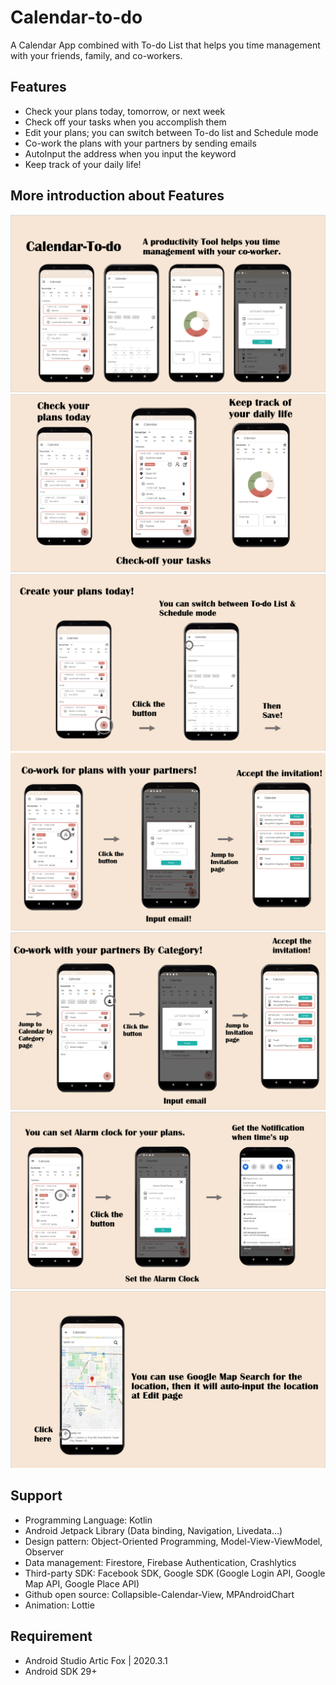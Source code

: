 # Calendar-to-do
A Calendar App combined with To-do List that helps you time management with your friends, family, and co-workers.

## Features
- Check your plans today, tomorrow, or next week
- Check off your tasks when you accomplish them
- Edit your plans; you can switch between To-do list and Schedule mode
- Co-work the plans with your partners by sending emails
- AutoInput the address when you input the keyword
- Keep track of your daily life!

## More introduction about Features
<img src="doc/0.PNG">
<img src="doc/1.PNG">
<img src="doc/2.PNG">
<img src="doc/3.PNG">
<img src="doc/4.PNG">
<img src="doc/5.PNG">
<img src="doc/6.PNG">

## Support
- Programming Language: Kotlin
- Android Jetpack Library (Data binding, Navigation, Livedata...)
- Design pattern: Object-Oriented Programming, Model-View-ViewModel, Observer
- Data management: Firestore, Firebase Authentication, Crashlytics
- Third-party SDK: Facebook SDK, Google SDK (Google Login API, Google Map API, Google Place API)
- Github open source: Collapsible-Calendar-View, MPAndroidChart
- Animation: Lottie

## Requirement
- Android Studio Artic Fox | 2020.3.1
- Android SDK 29+